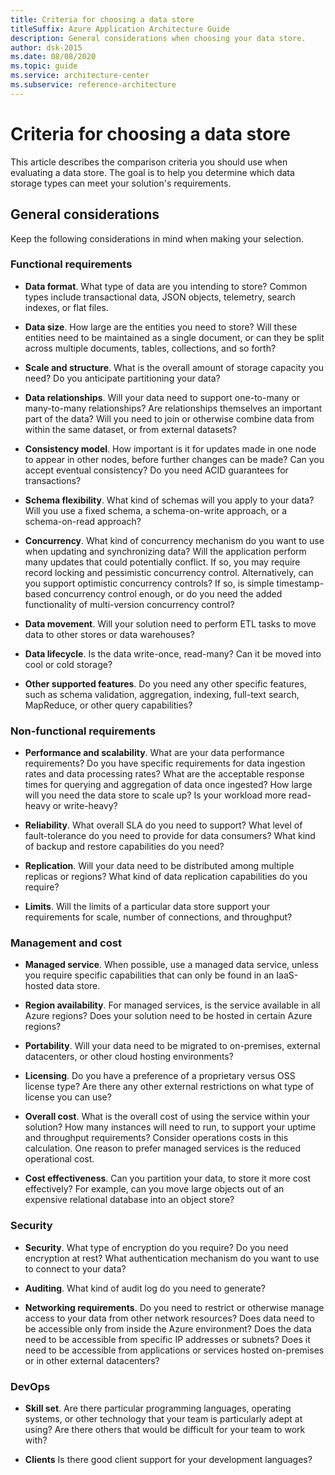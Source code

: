 ```yaml
---
title: Criteria for choosing a data store
titleSuffix: Azure Application Architecture Guide
description: General considerations when choosing your data store.
author: dsk-2015
ms.date: 08/08/2020
ms.topic: guide
ms.service: architecture-center
ms.subservice: reference-architecture
---
```


# Criteria for choosing a data store

This article describes the comparison criteria you should use when evaluating a data store. The goal is to help you determine which data storage types can meet your solution's requirements.

## General considerations

Keep the following considerations in mind when making your selection. 

### Functional requirements

- **Data format**. What type of data are you intending to store? Common types include transactional data, JSON objects, telemetry, search indexes, or flat files.

- **Data size**. How large are the entities you need to store? Will these entities need to be maintained as a single document, or can they be split across multiple documents, tables, collections, and so forth?

- **Scale and structure**. What is the overall amount of storage capacity you need? Do you anticipate partitioning your data?

- **Data relationships**. Will your data need to support one-to-many or many-to-many relationships? Are relationships themselves an important part of the data? Will you need to join or otherwise combine data from within the same dataset, or from external datasets?

- **Consistency model**. How important is it for updates made in one node to appear in other nodes, before further changes can be made? Can you accept eventual consistency? Do you need ACID guarantees for transactions?

- **Schema flexibility**. What kind of schemas will you apply to your data? Will you use a fixed schema, a schema-on-write approach, or a schema-on-read approach?

- **Concurrency**. What kind of concurrency mechanism do you want to use when updating and synchronizing data? Will the application perform many updates that could potentially conflict. If so, you may require record locking and pessimistic concurrency control. Alternatively, can you support optimistic concurrency controls? If so, is simple timestamp-based concurrency control enough, or do you need the added functionality of multi-version concurrency control?

- **Data movement**. Will your solution need to perform ETL tasks to move data to other stores or data warehouses?

- **Data lifecycle**. Is the data write-once, read-many? Can it be moved into cool or cold storage?

- **Other supported features**. Do you need any other specific features, such as schema validation, aggregation, indexing, full-text search, MapReduce, or other query capabilities?

### Non-functional requirements

- **Performance and scalability**. What are your data performance requirements? Do you have specific requirements for data ingestion rates and data processing rates? What are the acceptable response times for querying and aggregation of data once ingested? How large will you need the data store to scale up? Is your workload more read-heavy or write-heavy?

- **Reliability**. What overall SLA do you need to support? What level of fault-tolerance do you need to provide for data consumers? What kind of backup and restore capabilities do you need?

- **Replication**. Will your data need to be distributed among multiple replicas or regions? What kind of data replication capabilities do you require?

- **Limits**. Will the limits of a particular data store support your requirements for scale, number of connections, and throughput?

### Management and cost

- **Managed service**. When possible, use a managed data service, unless you require specific capabilities that can only be found in an IaaS-hosted data store.

- **Region availability**. For managed services, is the service available in all Azure regions? Does your solution need to be hosted in certain Azure regions?

- **Portability**. Will your data need to be migrated to on-premises, external datacenters, or other cloud hosting environments?

- **Licensing**. Do you have a preference of a proprietary versus OSS license type? Are there any other external restrictions on what type of license you can use?

- **Overall cost**. What is the overall cost of using the service within your solution? How many instances will need to run, to support your uptime and throughput requirements? Consider operations costs in this calculation. One reason to prefer managed services is the reduced operational cost.

- **Cost effectiveness**. Can you partition your data, to store it more cost effectively? For example, can you move large objects out of an expensive relational database into an object store?

### Security

- **Security**. What type of encryption do you require? Do you need encryption at rest? What authentication mechanism do you want to use to connect to your data?

- **Auditing**. What kind of audit log do you need to generate?

- **Networking requirements**. Do you need to restrict or otherwise manage access to your data from other network resources? Does data need to be accessible only from inside the Azure environment? Does the data need to be accessible from specific IP addresses or subnets? Does it need to be accessible from applications or services hosted on-premises or in other external datacenters?

### DevOps

- **Skill set**. Are there particular programming languages, operating systems, or other technology that your team is particularly adept at using? Are there others that would be difficult for your team to work with?

- **Clients** Is there good client support for your development languages?

<!-- markdownlint-enable MD033 -->
